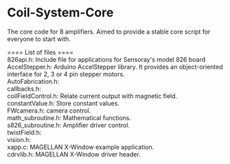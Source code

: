 # Coil-System-Core
The core code for 8 amplifiers. Aimed to provide a stable core script for everyone to start with.

==== List of files ====<br />
826api.h: Include file for applications for Sensoray's model 826 board<br />
AccelStepper.h: Arduino AccelStepper library. It provides an object-oriented interface for 2, 3 or 4 pin stepper motors.<br />
AutoFabrication.h:<br />
callbacks.h:<br />
coilFieldControl.h: Relate current output with magnetic field.<br />
constantValue.h: Store constant values.<br />
FWcamera.h: camera control.<br />
math_subroutine.h: Mathematical functions.<br />
s826_subroutine.h: Amplifier driver control.<br />
twistField.h:<br />
vision.h:<br />
xapp.c: MAGELLAN X-Window example application.<br />
cdrvlib.h: MAGELLAN X-Window driver header.<br />
